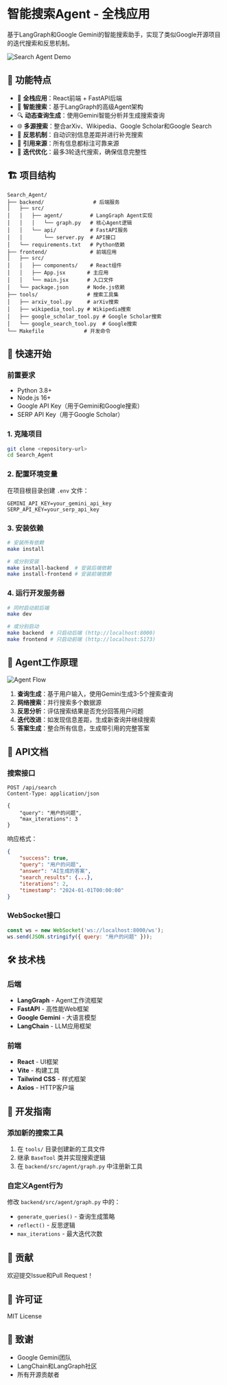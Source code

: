 # 智能搜索Agent - 全栈应用

基于LangGraph和Google Gemini的智能搜索助手，实现了类似Google开源项目的迭代搜索和反思机制。

![Search Agent Demo](./demo.png)

## 🌟 功能特点

- 💬 **全栈应用**：React前端 + FastAPI后端
- 🧠 **智能搜索**：基于LangGraph的高级Agent架构
- 🔍 **动态查询生成**：使用Gemini智能分析并生成搜索查询
- 🌐 **多源搜索**：整合arXiv、Wikipedia、Google Scholar和Google Search
- 🤔 **反思机制**：自动识别信息差距并进行补充搜索
- 📄 **引用来源**：所有信息都标注可靠来源
- 🔄 **迭代优化**：最多3轮迭代搜索，确保信息完整性

## 🏗️ 项目结构

```
Search_Agent/
├── backend/                # 后端服务
│   ├── src/
│   │   ├── agent/         # LangGraph Agent实现
│   │   │   └── graph.py   # 核心Agent逻辑
│   │   └── api/           # FastAPI服务
│   │       └── server.py  # API接口
│   └── requirements.txt   # Python依赖
├── frontend/              # 前端应用
│   ├── src/
│   │   ├── components/    # React组件
│   │   ├── App.jsx       # 主应用
│   │   └── main.jsx      # 入口文件
│   └── package.json      # Node.js依赖
├── tools/                # 搜索工具集
│   ├── arxiv_tool.py     # arXiv搜索
│   ├── wikipedia_tool.py # Wikipedia搜索
│   ├── google_scholar_tool.py # Google Scholar搜索
│   └── google_search_tool.py  # Google搜索
└── Makefile             # 开发命令

```

## 🚀 快速开始

### 前置要求

- Python 3.8+
- Node.js 16+
- Google API Key（用于Gemini和Google搜索）
- SERP API Key（用于Google Scholar）

### 1. 克隆项目

```bash
git clone <repository-url>
cd Search_Agent
```

### 2. 配置环境变量

在项目根目录创建 `.env` 文件：

```env
GEMINI_API_KEY=your_gemini_api_key
SERP_API_KEY=your_serp_api_key
```

### 3. 安装依赖

```bash
# 安装所有依赖
make install

# 或分别安装
make install-backend  # 安装后端依赖
make install-frontend # 安装前端依赖
```

### 4. 运行开发服务器

```bash
# 同时启动前后端
make dev

# 或分别启动
make backend  # 只启动后端 (http://localhost:8000)
make frontend # 只启动前端 (http://localhost:5173)
```

## 🔧 Agent工作原理

![Agent Flow](./agent_flow.png)

1. **查询生成**：基于用户输入，使用Gemini生成3-5个搜索查询
2. **网络搜索**：并行搜索多个数据源
3. **反思分析**：评估搜索结果是否充分回答用户问题
4. **迭代改进**：如发现信息差距，生成新查询并继续搜索
5. **答案生成**：整合所有信息，生成带引用的完整答案

## 📡 API文档

### 搜索接口

```http
POST /api/search
Content-Type: application/json

{
    "query": "用户的问题",
    "max_iterations": 3
}
```

响应格式：

```json
{
    "success": true,
    "query": "用户的问题",
    "answer": "AI生成的答案",
    "search_results": {...},
    "iterations": 2,
    "timestamp": "2024-01-01T00:00:00"
}
```

### WebSocket接口

```javascript
const ws = new WebSocket('ws://localhost:8000/ws');
ws.send(JSON.stringify({ query: "用户的问题" }));
```

## 🛠️ 技术栈

### 后端
- **LangGraph** - Agent工作流框架
- **FastAPI** - 高性能Web框架
- **Google Gemini** - 大语言模型
- **LangChain** - LLM应用框架

### 前端
- **React** - UI框架
- **Vite** - 构建工具
- **Tailwind CSS** - 样式框架
- **Axios** - HTTP客户端

## 📝 开发指南

### 添加新的搜索工具

1. 在 `tools/` 目录创建新的工具文件
2. 继承 `BaseTool` 类并实现搜索逻辑
3. 在 `backend/src/agent/graph.py` 中注册新工具

### 自定义Agent行为

修改 `backend/src/agent/graph.py` 中的：
- `generate_queries()` - 查询生成策略
- `reflect()` - 反思逻辑
- `max_iterations` - 最大迭代次数

## 🤝 贡献

欢迎提交Issue和Pull Request！

## 📄 许可证

MIT License

## 🙏 致谢

- Google Gemini团队
- LangChain和LangGraph社区
- 所有开源贡献者 